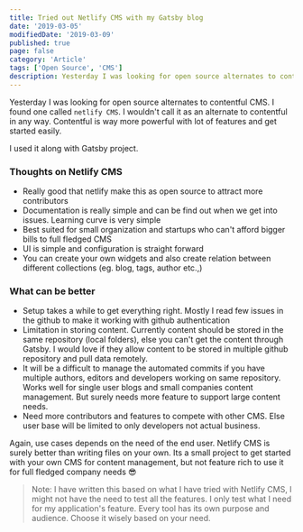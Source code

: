 ```yaml
---
title: Tried out Netlify CMS with my Gatsby blog
date: '2019-03-05'
modifiedDate: '2019-03-09'
published: true
page: false
category: 'Article'
tags: ['Open Source', 'CMS']
description: Yesterday I was looking for open source alternates to contentful CMS. I found one called netlify CMS. It might not be a direct alternate, but for small projects, netlify CMS will do.
---
```


Yesterday I was looking for open source alternates to contentful CMS. I found one called `netlify CMS`. I wouldn't call it as an alternate to contentful in any way. Contentful is way more powerful with lot of features and get started easily.

I used it along with Gatsby project.

### Thoughts on Netlify CMS

- Really good that netlify make this as open source to attract more contributors
- Documentation is really simple and can be find out when we get into issues. Learning curve is very simple
- Best suited for small organization and startups who can't afford bigger bills to full fledged CMS
- UI is simple and configuration is straight forward
- You can create your own widgets and also create relation between different collections (eg. blog, tags, author etc.,)

### What can be better

- Setup takes a while to get everything right. Mostly I read few issues in the github to make it working with github authentication
- Limitation in storing content. Currently content should be stored in the same repository (local folders), else you can't get the content through Gatsby. I would love if they allow content to be stored in multiple github repository and pull data remotely.
- It will be a difficult to manage the automated commits if you have multiple authors, editors and developers working on same repository. Works well for single user blogs and small companies content management. But surely needs more feature to support large content needs.
- Need more contributors and features to compete with other CMS. Else user base will be limited to only developers not actual business.

Again, use cases depends on the need of the end user. Netlify CMS is surely better than writing files on your own. Its a small project to get started with your own CMS for content management, but not feature rich to use it for full fledged company needs 😎

> Note: I have written this based on what I have tried with Netlify CMS, I might not have the need to test all the features. I only test what I need for my application's feature. Every tool has its own purpose and audience. Choose it wisely based on your need.
